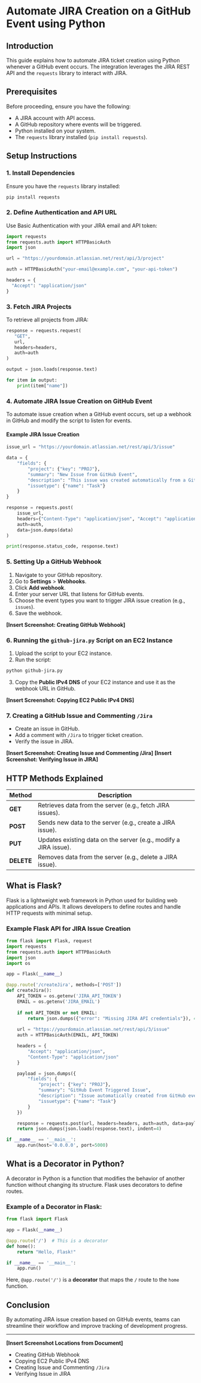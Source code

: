 # Automate JIRA Creation on a GitHub Event using Python

## Introduction
This guide explains how to automate JIRA ticket creation using Python whenever a GitHub event occurs. The integration leverages the JIRA REST API and the `requests` library to interact with JIRA.

## Prerequisites
Before proceeding, ensure you have the following:
- A JIRA account with API access.
- A GitHub repository where events will be triggered.
- Python installed on your system.
- The `requests` library installed (`pip install requests`).

## Setup Instructions

### 1. Install Dependencies
Ensure you have the `requests` library installed:
```bash
pip install requests
```

### 2. Define Authentication and API URL
Use Basic Authentication with your JIRA email and API token:

```python
import requests
from requests.auth import HTTPBasicAuth
import json

url = "https://yourdomain.atlassian.net/rest/api/3/project"

auth = HTTPBasicAuth("your-email@example.com", "your-api-token")

headers = {
  "Accept": "application/json"
}
```

### 3. Fetch JIRA Projects
To retrieve all projects from JIRA:

```python
response = requests.request(
   "GET",
   url,
   headers=headers,
   auth=auth
)

output = json.loads(response.text)

for item in output:
    print(item["name"])
```

### 4. Automate JIRA Issue Creation on GitHub Event
To automate issue creation when a GitHub event occurs, set up a webhook in GitHub and modify the script to listen for events.

#### Example JIRA Issue Creation
```python
issue_url = "https://yourdomain.atlassian.net/rest/api/3/issue"

data = {
    "fields": {
        "project": {"key": "PROJ"},
        "summary": "New Issue from GitHub Event",
        "description": "This issue was created automatically from a GitHub event.",
        "issuetype": {"name": "Task"}
    }
}

response = requests.post(
    issue_url,
    headers={"Content-Type": "application/json", "Accept": "application/json"},
    auth=auth,
    data=json.dumps(data)
)

print(response.status_code, response.text)
```

### 5. Setting Up a GitHub Webhook
1. Navigate to your GitHub repository.
2. Go to **Settings** > **Webhooks**.
3. Click **Add webhook**.
4. Enter your server URL that listens for GitHub events.
5. Choose the event types you want to trigger JIRA issue creation (e.g., `issues`).
6. Save the webhook.

**[Insert Screenshot: Creating GitHub Webhook]**

### 6. Running the `github-jira.py` Script on an EC2 Instance
1. Upload the script to your EC2 instance.
2. Run the script:
```bash
python github-jira.py
```
3. Copy the **Public IPv4 DNS** of your EC2 instance and use it as the webhook URL in GitHub.

**[Insert Screenshot: Copying EC2 Public IPv4 DNS]**

### 7. Creating a GitHub Issue and Commenting `/Jira`
- Create an issue in GitHub.
- Add a comment with `/Jira` to trigger ticket creation.
- Verify the issue in JIRA.

**[Insert Screenshot: Creating Issue and Commenting /Jira]**
**[Insert Screenshot: Verifying Issue in JIRA]**

## HTTP Methods Explained

| Method  | Description |
|---------|-------------|
| **GET** | Retrieves data from the server (e.g., fetch JIRA issues). |
| **POST** | Sends new data to the server (e.g., create a JIRA issue). |
| **PUT** | Updates existing data on the server (e.g., modify a JIRA issue). |
| **DELETE** | Removes data from the server (e.g., delete a JIRA issue). |

## What is Flask?
Flask is a lightweight web framework in Python used for building web applications and APIs. It allows developers to define routes and handle HTTP requests with minimal setup.

### Example Flask API for JIRA Issue Creation
```python
from flask import Flask, request
import requests
from requests.auth import HTTPBasicAuth
import json
import os

app = Flask(__name__)

@app.route('/createJira', methods=['POST'])
def createJira():
    API_TOKEN = os.getenv('JIRA_API_TOKEN')
    EMAIL = os.getenv('JIRA_EMAIL')
    
    if not API_TOKEN or not EMAIL:
        return json.dumps({"error": "Missing JIRA API credentials"}), 400
    
    url = "https://yourdomain.atlassian.net/rest/api/3/issue"
    auth = HTTPBasicAuth(EMAIL, API_TOKEN)

    headers = {
        "Accept": "application/json",
        "Content-Type": "application/json"
    }

    payload = json.dumps({
        "fields": {
            "project": {"key": "PROJ"},
            "summary": "GitHub Event Triggered Issue",
            "description": "Issue automatically created from GitHub event.",
            "issuetype": {"name": "Task"}
        }
    })

    response = requests.post(url, headers=headers, auth=auth, data=payload)
    return json.dumps(json.loads(response.text), indent=4)

if __name__ == '__main__':
    app.run(host='0.0.0.0', port=5000)
```

## What is a Decorator in Python?
A decorator in Python is a function that modifies the behavior of another function without changing its structure. Flask uses decorators to define routes.

### Example of a Decorator in Flask:
```python
from flask import Flask

app = Flask(__name__)

@app.route('/')  # This is a decorator
def home():
    return "Hello, Flask!"

if __name__ == '__main__':
    app.run()
```
Here, `@app.route('/')` is a **decorator** that maps the `/` route to the `home` function.

## Conclusion
By automating JIRA issue creation based on GitHub events, teams can streamline their workflow and improve tracking of development progress.

---

**[Insert Screenshot Locations from Document]**
- Creating GitHub Webhook
- Copying EC2 Public IPv4 DNS
- Creating Issue and Commenting `/Jira`
- Verifying Issue in JIRA

